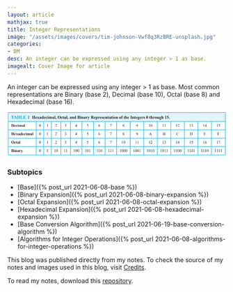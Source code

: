 ```yaml
---
layout: article
mathjax: true
title: Integer Representations
image: "/assets/images/covers/tim-johnson-Vwf8q3RzBRE-unsplash.jpg"
categories:
- DM
desc: An integer can be expressed using any integer > 1 as base. 
imagealt: Cover Image for article
---
```


An integer can be expressed using any integer > 1 as base.
Most common representations are Binary (base 2), Decimal (base 10), Octal (base 8) and Hexadecimal (base 16).

<img src="../assets/images/posts/Pasted image 20210608122053.png"/>

### Subtopics
- [Base]({% post_url 2021-06-08-base %})
- [Binary Expansion]({% post_url 2021-06-08-binary-expansion %})
- [Octal Expansion]({% post_url 2021-06-08-octal-expansion %})
- [Hexadecimal Expansion]({% post_url 2021-06-08-hexadecimal-expansion %})
- [Base Conversion Algorithm]({% post_url 2021-06-19-base-conversion-algorithm %})
- [Algorithms for Integer Operations]({% post_url 2021-06-08-algorithms-for-integer-operations %})

This blog was published directly from my notes.
To check the source of my notes and images used in this blog, visit <a href="/credits.html" target="_blank">Credits</a>.

To read my notes, download this <a href="https://github.com/bovem/CS" target="blank">repository</a>.